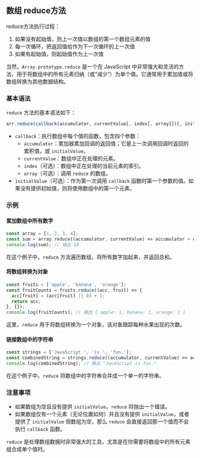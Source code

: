 ## 数组   reduce方法

reduce方法执行过程：

1. 如果没有起始值，则上一次值以数组的第一个数组元素的值
2. 每一次循环，把返回值给作为下一次循环的上一次值
3. 如果有起始值，则起始值作为上一次值

当然，`Array.prototype.reduce` 是一个在 JavaScript 中非常强大和灵活的方法，用于将数组中的所有元素归纳（或“减少”）为单个值。它通常用于累加值或将数组转换为其他数据结构。

### 基本语法

`reduce` 方法的基本语法如下：

```javascript
arr.reduce(callback(accumulator, currentValue[, index[, array]])[, initialValue])
```

- `callback`：执行数组中每个值的函数，包含四个参数：
  - `accumulator`：累加器累加回调的返回值；它是上一次调用回调时返回的累积值，或 `initialValue`。
  - `currentValue`：数组中正在处理的元素。
  - `index`（可选）：数组中正在处理的当前元素的索引。
  - `array`（可选）：调用 `reduce` 的数组。
- `initialValue`（可选）：作为第一次调用 `callback` 函数时第一个参数的值。如果没有提供初始值，则将使用数组中的第一个元素。

### 示例

#### 累加数组中所有数字

```javascript
const array = [1, 2, 3, 4];
const sum = array.reduce((accumulator, currentValue) => accumulator + currentValue, 0);
console.log(sum); // 输出 10
```

在这个例子中，`reduce` 方法遍历数组，将所有数字加起来，并返回总和。

#### 将数组转换为对象

```javascript
const fruits = ['apple', 'banana', 'orange'];
const fruitCounts = fruits.reduce((acc, fruit) => {
  acc[fruit] = (acc[fruit] || 0) + 1;
  return acc;
}, {});
console.log(fruitCounts); // 输出 { apple: 1, banana: 1, orange: 1 }
```

这里，`reduce` 用于将数组转换为一个对象，该对象跟踪每种水果出现的次数。

#### 链接数组中的字符串

```javascript
const strings = ['JavaScript ', 'is ', 'fun.'];
const combinedString = strings.reduce((accumulator, currentValue) => accumulator + currentValue, '');
console.log(combinedString); // 输出 "JavaScript is fun."
```

在这个例子中，`reduce` 将数组中的字符串合并成一个单一的字符串。

### 注意事项

- 如果数组为空且没有提供 `initialValue`，`reduce` 将抛出一个错误。
- 如果数组仅有一个元素（无论位置如何）并且没有提供 `initialValue`，或者提供了 `initialValue` 但数组为空，那么 `reduce` 会直接返回那一个值而不会执行 `callback` 函数。

`reduce` 是处理数组数据时非常强大的工具，尤其是在你需要将数组中的所有元素组合成单个值时。
